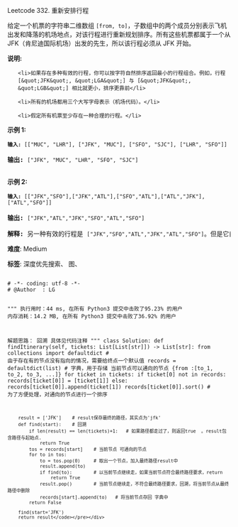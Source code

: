 Leetcode 332. 重新安排行程
<p>给定一个机票的字符串二维数组 <code>[from, to]</code>，子数组中的两个成员分别表示飞机出发和降落的机场地点，对该行程进行重新规划排序。所有这些机票都属于一个从 JFK（肯尼迪国际机场）出发的先生，所以该行程必须从 JFK 开始。</p>


<p><strong>说明:</strong></p>



<ol>

	<li>如果存在多种有效的行程，你可以按字符自然排序返回最小的行程组合。例如，行程 [&quot;JFK&quot;, &quot;LGA&quot;] 与 [&quot;JFK&quot;, &quot;LGB&quot;] 相比就更小，排序更靠前</li>

	<li>所有的机场都用三个大写字母表示（机场代码）。</li>

	<li>假定所有机票至少存在一种合理的行程。</li>

</ol>



<p><strong>示例 1:</strong></p>



<pre><code><strong>输入: </strong></code><code>[[&quot;MUC&quot;, &quot;LHR&quot;], [&quot;JFK&quot;, &quot;MUC&quot;], [&quot;SFO&quot;, &quot;SJC&quot;], [&quot;LHR&quot;, &quot;SFO&quot;]]</code>

<strong>输出: </strong><code>[&quot;JFK&quot;, &quot;MUC&quot;, &quot;LHR&quot;, &quot;SFO&quot;, &quot;SJC&quot;]</code>

</pre>



<p><strong>示例 2:</strong></p>



<pre><code><strong>输入: </strong></code><code>[[&quot;JFK&quot;,&quot;SFO&quot;],[&quot;JFK&quot;,&quot;ATL&quot;],[&quot;SFO&quot;,&quot;ATL&quot;],[&quot;ATL&quot;,&quot;JFK&quot;],[&quot;ATL&quot;,&quot;SFO&quot;]]</code>

<strong>输出: </strong><code>[&quot;JFK&quot;,&quot;ATL&quot;,&quot;JFK&quot;,&quot;SFO&quot;,&quot;ATL&quot;,&quot;SFO&quot;]</code>

<strong>解释: </strong>另一种有效的行程是&nbsp;<code>[&quot;JFK&quot;,&quot;SFO&quot;,&quot;ATL&quot;,&quot;JFK&quot;,&quot;ATL&quot;,&quot;SFO&quot;]</code>。但是它自然排序更大更靠后。</pre>





 **难度**: Medium



 **标签**: 深度优先搜索、 图、 





<div class="hcb_wrap">
<pre class="prism undefined-numbers lang-python" data-lang="Python"><code>
# -*- coding: utf-8 -*-
# @Author  : LG

"""
执行用时：44 ms, 在所有 Python3 提交中击败了95.23% 的用户
内存消耗：14.2 MB, 在所有 Python3 提交中击败了36.92% 的用户

解题思路：
    回溯
    具体见代码注释
"""
class Solution:
    def findItinerary(self, tickets: List[List[str]]) -> List[str]:
        from collections import defaultdict # 由于存在有的节点没有指向的情况，需要给终点一个默认值
        records = defaultdict(list) # 字典，用于存储 当前节点可以通向的节点 {from :[to_1, to_2, to_3, ...]}
        for ticket in tickets:
            if ticket[0] not in records:
                records[ticket[0]] = [ticket[1]]
            else:
                records[ticket[0]].append(ticket[1])
                records[ticket[0]].sort()   # 为了方便处理，对通向的节点进行一个排序

        result = ['JFK']    # result保存最终的路径，其实点为'jfk'
        def find(start):    # 回溯
            if len(result) == len(tickets)+1:   # 如果路径都走过了，则返回true  。result包含路径与起始点.
                return True
            tos = records[start]    # 当前节点 可通向的节点
            for to in tos:
                to = tos.pop(0)     # 取出一个节点，加入最终路径result中
                result.append(to)
                if find(to):        # 以当前节点继续走，如果当前节点符合最终路径要求，return
                    return True
                result.pop()        # 当前节点继续走，不符合最终路径要求，回溯，将当前节点从最终路径中删除
                records[start].append(to)   # 将当前节点存回 字典中
            return False

        find(start='JFK')
        return result</code></pre></div>
